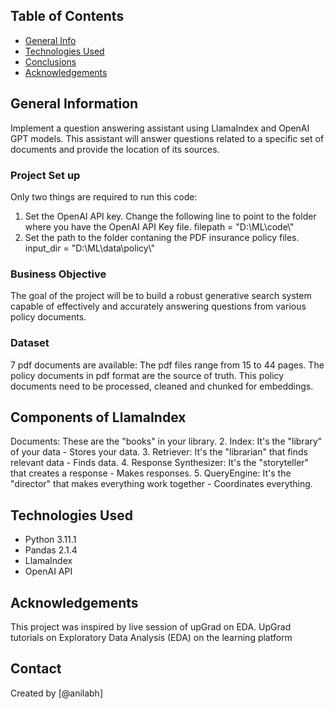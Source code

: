 ## Table of Contents
* [General Info](#general-information)
* [Technologies Used](#technologies-used)
* [Conclusions](#conclusions)
* [Acknowledgements](#acknowledgements)

## General Information
Implement a question answering assistant using LlamaIndex and OpenAI GPT models. This assistant will answer questions related to a specific set of documents and provide the location of its sources.

### Project Set up
Only two things are required to run this code:
1. Set the OpenAI API key. Change the following line to point to the folder where you have the OpenAI API Key file.
filepath = "D:\\ML\\code\\"
2. Set the path to the folder contaning the PDF insurance policy files. 
input_dir =  "D:\\ML\\data\\policy\\"

### Business Objective
The goal of the project will be to build a robust generative search system capable of effectively and accurately answering questions from various policy documents. 

### Dataset
7 pdf documents are available: The pdf files range from 15 to 44 pages. The policy documents in pdf format are the source of truth. This policy documents need to be processed, cleaned and chunked for embeddings. 

## Components of LlamaIndex
Documents: These are the "books" in your library.
2. Index: It's the "library" of your data - Stores your data.
3. Retriever: It's the "librarian" that finds relevant data - Finds data.
4. Response Synthesizer: It's the "storyteller" that creates a response - Makes responses.
5. QueryEngine: It's the "director" that makes everything work together - Coordinates everything.

## Technologies Used
- Python 3.11.1
- Pandas 2.1.4
- LlamaIndex
- OpenAI API

## Acknowledgements
This project was inspired by live session of upGrad on EDA.
UpGrad tutorials on Exploratory Data Analysis (EDA) on the learning platform

## Contact
Created by [@anilabh]


<!-- Optional -->
<!-- ## License -->
<!-- This project is open source and available under the [... License](). -->

<!-- You don't have to include all sections - just the one's relevant to your project -->
